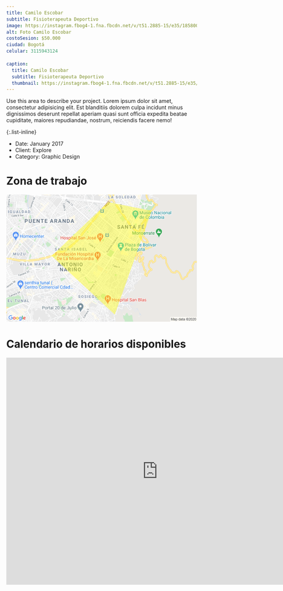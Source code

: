 ```yaml
---
title: Camilo Escobar
subtitle: Fisioterapeuta Deportivo
image: https://instagram.fbog4-1.fna.fbcdn.net/v/t51.2885-15/e35/18580014_614285172107491_4540400401811243008_n.jpg?_nc_ht=instagram.fbog4-1.fna.fbcdn.net&_nc_cat=107&_nc_ohc=hd2sL_FfpsQAX-uhYai&oh=65878f3d5148ca828d27b2cc465890bc&oe=5F784ACD
alt: Foto Camilo Escobar
costoSesion: $50.000
ciudad: Bogotá
celular: 3115943124

caption:
  title: Camilo Escobar
  subtitle: Fisioterapeuta Deportivo
  thumbnail: https://instagram.fbog4-1.fna.fbcdn.net/v/t51.2885-15/e35/18580014_614285172107491_4540400401811243008_n.jpg?_nc_ht=instagram.fbog4-1.fna.fbcdn.net&_nc_cat=107&_nc_ohc=hd2sL_FfpsQAX-uhYai&oh=65878f3d5148ca828d27b2cc465890bc&oe=5F784ACD
---
```

Use this area to describe your project. Lorem ipsum dolor sit amet, consectetur adipisicing elit. Est blanditiis dolorem culpa incidunt minus dignissimos deserunt repellat aperiam quasi sunt officia expedita beatae cupiditate, maiores repudiandae, nostrum, reiciendis facere nemo!

{:.list-inline}
- Date: January 2017
- Client: Explore
- Category: Graphic Design

# Zona de trabajo

<img class="img-fluid d-block mx-auto" src="assets/img/zonas/centro.png" alt="{{ project.alt }}">

# Calendario de horarios disponibles

<iframe src="https://calendar.google.com/calendar/embed?src=99vvlh2q578hb9c5voti8vlhh0%40group.calendar.google.com&ctz=America%2FBogota" style="border: 0" width="800" height="600" frameborder="0" scrolling="no"></iframe>

